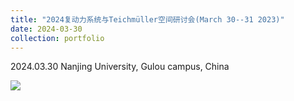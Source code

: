 ```yaml
---
title: "2024复动力系统与Teichmüller空间研讨会(March 30--31 2023)"
date: 2024-03-30
collection: portfolio
---
```


2024.03.30 Nanjing University, Gulou campus, China

<img src="https://llddeddym.github.io/images/2024-03-30.jpg"/>